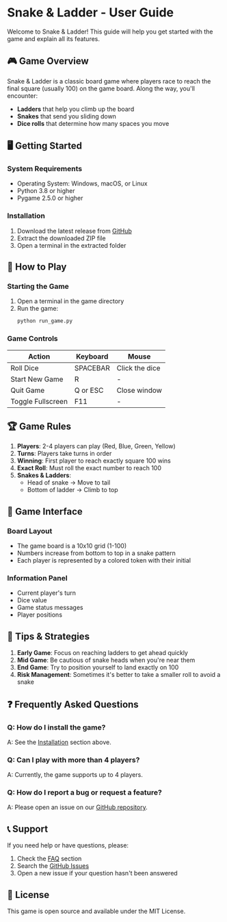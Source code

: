 # Snake & Ladder - User Guide

Welcome to Snake & Ladder! This guide will help you get started with the game and explain all its features.

## 🎮 Game Overview

Snake & Ladder is a classic board game where players race to reach the final square (usually 100) on the game board. Along the way, you'll encounter:

- **Ladders** that help you climb up the board
- **Snakes** that send you sliding down
- **Dice rolls** that determine how many spaces you move

## 🖥️ Getting Started

### System Requirements
- Operating System: Windows, macOS, or Linux
- Python 3.8 or higher
- Pygame 2.5.0 or higher

### Installation
1. Download the latest release from [GitHub](https://github.com/Aryan01b/SnakeAndLadder/releases)
2. Extract the downloaded ZIP file
3. Open a terminal in the extracted folder

## 🎲 How to Play

### Starting the Game
1. Open a terminal in the game directory
2. Run the game:
   ```bash
   python run_game.py
   ```

### Game Controls

| Action                | Keyboard | Mouse           |
|-----------------------|----------|-----------------|
| Roll Dice             | SPACEBAR | Click the dice  |
| Start New Game        | R        | -               |
| Quit Game            | Q or ESC | Close window    |
| Toggle Fullscreen    | F11      | -               |

## 🏆 Game Rules

1. **Players**: 2-4 players can play (Red, Blue, Green, Yellow)
2. **Turns**: Players take turns in order
3. **Winning**: First player to reach exactly square 100 wins
4. **Exact Roll**: Must roll the exact number to reach 100
5. **Snakes & Ladders**:
   - Head of snake → Move to tail
   - Bottom of ladder → Climb to top

## 🎨 Game Interface

### Board Layout
- The game board is a 10x10 grid (1-100)
- Numbers increase from bottom to top in a snake pattern
- Each player is represented by a colored token with their initial

### Information Panel
- Current player's turn
- Dice value
- Game status messages
- Player positions

## 🎯 Tips & Strategies

1. **Early Game**: Focus on reaching ladders to get ahead quickly
2. **Mid Game**: Be cautious of snake heads when you're near them
3. **End Game**: Try to position yourself to land exactly on 100
4. **Risk Management**: Sometimes it's better to take a smaller roll to avoid a snake

## ❓ Frequently Asked Questions

### Q: How do I install the game?
A: See the [Installation](#installation) section above.

### Q: Can I play with more than 4 players?
A: Currently, the game supports up to 4 players.

### Q: How do I report a bug or request a feature?
A: Please open an issue on our [GitHub repository](https://github.com/Aryan01b/SnakeAndLadder/issues).

## 📞 Support

If you need help or have questions, please:
1. Check the [FAQ](#-frequently-asked-questions) section
2. Search the [GitHub Issues](https://github.com/Aryan01b/SnakeAndLadder/issues)
3. Open a new issue if your question hasn't been answered

## 📜 License

This game is open source and available under the MIT License.
